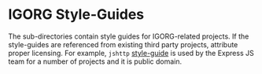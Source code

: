 # IGORG Style-Guides

The sub-directories contain style guides for IGORG-related projects. If the style-guides are referenced from existing third party projects, attribute proper licensing. For example, `jshttp` [style-guide](https://github.com/jshttp/style-guide) is used by the Express JS team for a number of projects and it is public domain.